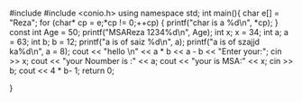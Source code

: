 #include<iostream>
#include <conio.h>
using namespace std;
int main(){
	char e[] = "Reza";
	for (char* cp = e;*cp != 0;++cp) 
	{
		printf("char is a %d\n", *cp);
	}
	const int Age = 50;
	printf("MSAReza 1234%d\n", Age);
	int x;
	x = 34;
	int a;
	a = 63;
	int b;
	b = 12;
	printf("a is of saiz %d\n", a);
	printf("a is of szajjd ka%d\n", a = 8);
	cout << "hello \n" << a * b << a - b << "Enter your:";
	cin >> x;
	cout << "your Noumber is :" << a;
	cout << "your is MSA:" << x;
	cin >> b;
    cout << 4 * b- 1;
	return 0;



	
	

}
